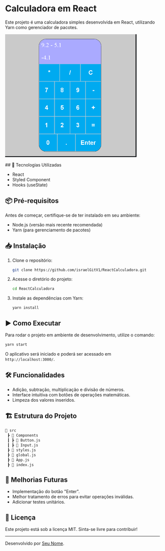 # Calculadora em React

Este projeto é uma calculadora simples desenvolvida em React, utilizando Yarn como gerenciador de pacotes.
<p>
<img height="400" src="https://github.com/israelGitV1/ReactCalculadora/blob/main/src/img/Captura%20de%20tela%202025-01-29%20161036.png"/>
</p>
## 🚀 Tecnologias Utilizadas

- React
- Styled Component
- Hooks (useState)

## 📦 Pré-requisitos

Antes de começar, certifique-se de ter instalado em seu ambiente:

- Node.js (versão mais recente recomendada)
- Yarn (para gerenciamento de pacotes)

## 📥 Instalação

1. Clone o repositório:
   ```sh
   git clone https://github.com/israelGitV1/ReactCalculadora.git
   ```
2. Acesse o diretório do projeto:
   ```sh
   cd ReactCalculadora
   ```
3. Instale as dependências com Yarn:
   ```sh
   yarn install
   ```

## ▶️ Como Executar

Para rodar o projeto em ambiente de desenvolvimento, utilize o comando:

```sh
yarn start
```

O aplicativo será iniciado e poderá ser acessado em `http://localhost:3000/`.

## 🛠 Funcionalidades

- Adição, subtração, multiplicação e divisão de números.
- Interface intuitiva com botões de operações matemáticas.
- Limpeza dos valores inseridos.

## 🏗 Estrutura do Projeto

```
📂 src
 ┣ 📂 Components
 ┃ ┣ 📜 Button.js
 ┃ ┣ 📜 Input.js
 ┣ 📜 styles.js
 ┣ 📜 global.js
 ┣ 📜 App.js
 ┣ 📜 index.js
```

## 📝 Melhorias Futuras

- Implementação do botão "Enter".
- Melhor tratamento de erros para evitar operações inválidas.
- Adicionar testes unitários.

## 📄 Licença

Este projeto está sob a licença MIT. Sinta-se livre para contribuir!

---

Desenvolvido por [Seu Nome](https://github.com/israelGitV1).

